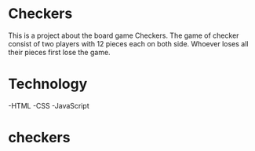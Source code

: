# Checkers
This is a project about the board game Checkers. The game of checker consist of two players with 12 pieces each on both side. Whoever loses all their pieces first lose the game.

# Technology
-HTML
-CSS
-JavaScript

# checkers
